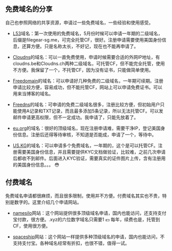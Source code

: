 ## 免费域名的分享

自己也参照网络的共享资源，申请过一些免费域名，一些经验和使用感受。

- [L53](https://www.l53.net )域名：第一次使用的免费域名，5月份时候可以申请一年期的二级域名，后缀是filegear-sg.me，可完全托管CF，很好。注册申请需要使用美国身份信息，还算方便。只是名称太长，不好记，现在也不能再申请了。

- [Cloudns](https://www.cloudns.net)的域名：可以一直免费使用，申请时候需要合适的外网IP地址，有cloudns.be和Cloudns.ch两种二级域名，可托管CF，但不能完全托管，使用不方便。我保留了一个，不托管CF，因为没有证书，只能做简单使用。

- [Freedomain](https://freedomain.one)的域名：可以申请好几种免费的二级域名，一年期可续期。注册申请比较方便，容易成功，但不能托管CF，网站上可以申请免费证书。可以用来当博客的域名。

- [Freedns](https://freedns.afraid.org)的域名：可申请的免费二级域名很多，注册比较方便，但初始用户只能使用A记录和TXT记录，而且最多添加5条记录，所以无法托管CF。可以发邮件申请更高权限，但不一定成功。我申请了，只能先放着了。

- [eu.org](https://nic.eu.org)的域名：很好的顶级域名，现在注册申请难，需要干净IP，登记美国身份信息。注册后还得等待审核，不知道是否能成，申请了一个，等待中。

- [US.KG](https://nic.us.kg/)的域名：可以申请多个免费域名，一年期的，这个是可以托管CF。注册需要美国身份信息，并且需要提供KYC文档做验证，比较难，之前几次申请后都收不到邮件。后面进入KYC验证，需要真实的证件图片上传，含有注册用的美国身份信息。。。 😳 

## 付费域名
免费域名申请都很麻烦，而且很多限制，使用并不方便。付费域名其实也不贵，特别是数字的。这里介绍几个申请网站。

- [namesilo](https://www.namesilo.com/)网站：这个网站提供很多顶级域名申请，国内也能访问，还支持支付宝付款，很方便。.xyz的六位数字域名只需要1 💵 每年，续费也是，托管到CF，使用很方便。

- [spaceship](https://www.spaceship.com/)网站：这个网站一样提供多种顶级域名的申请，国内也能访问，不支持支付宝。各种域名经常有折扣，也很不错，值得一试。
